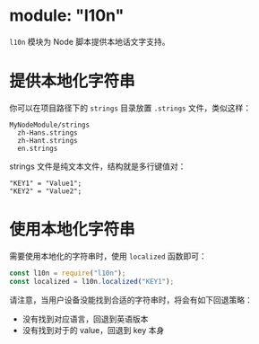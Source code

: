 # module: "l10n"

`l10n` 模块为 Node 脚本提供本地话文字支持。

# 提供本地化字符串

你可以在项目路径下的 `strings` 目录放置 `.strings` 文件，类似这样：

```
MyNodeModule/strings
  zh-Hans.strings
  zh-Hant.strings
  en.strings
```

strings 文件是纯文本文件，结构就是多行键值对：

```
"KEY1" = "Value1";
"KEY2" = "Value2";
```

# 使用本地化字符串

需要使用本地化的字符串时，使用 `localized` 函数即可：

```js
const l10n = require("l10n");
const localized = l10n.localized("KEY1");
```

请注意，当用户设备没能找到合适的字符串时，将会有如下回退策略：

- 没有找到对应语言，回退到英语版本
- 没有找到对于的 value，回退到 key 本身